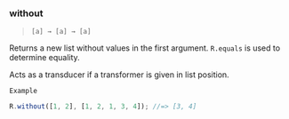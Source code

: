 ### without

> ```[a] → [a] → [a]```

Returns a new list without values in the first argument. `R.equals` is used to determine equality.

Acts as a transducer if a transformer is given in list position.

`Example`

```js
R.without([1, 2], [1, 2, 1, 3, 4]); //=> [3, 4]
```